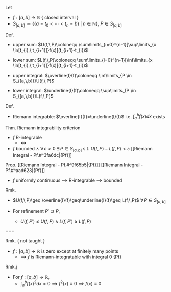 
Let
- $f:[a,\,b]\to \mathbb{R}$  { closed interval }
- $S_{[a,\,b]}\coloneqq\big\{\{a=t_{0}<\cdots <t_{n}=b\}\;|\; n \in \mathbb{N}\big\}$,  $P \in S_{[a,\,b]}$

Def.
- upper sum:  $U(f,\,P)\coloneqq \sum\limits_{i=0}^{n-1}[\sup\limits_{x \in[t_{i},\,t_{i+1}]}f(x)](t_{i+1}-t_{i})$ 
- lower sum:  $L(f,\,P)\coloneqq \sum\limits_{i=0}^{n-1}[\inf\limits_{x \in[t_{i},\,t_{i+1}]}f(x)](t_{i+1}-t_{i})$
	
- upper integral:  $\overline{I}(f)\coloneqq \inf\limits_{P \in S_{[a,\,b]}}U(f,\,P)$
- lower integral:  $\underline{I}(f)\coloneqq \sup\limits_{P \in S_{[a,\,b]}}L(f,\,P)$

Def.
- Riemann integrable:  $\overline{I}(f)=\underline{I}(f)$  i.e. ${\displaystyle\int}_{a}^{b}f(x)dx$  exists


Thm. Riemann integrability criterion
- $f$ R-integrable
	- $\iff$
- $f$ bounded  $\land$  $\forall\,\varepsilon>0$  $\exists\,P \in S_{[a,\,b]}$  s.t.  $U(f,\,P)-L(f,\,P) < \varepsilon$  [[Riemann Integral - Pf.#^3fa6dc|{Pf}]]

Prop.
                         [[Riemann Integral - Pf.#^9f65b5|{Pf}]]              [[Riemann Integral - Pf.#^aad623|{Pf}]]
- $f$ uniformly continuous $\implies$ R-integrable $\implies$ bounded 

Rmk.
- $U(f,\,P)\geq \overline{I}(f)\geq\underline{I}(f)\geq L(f,\,P)$  $\forall\, P \in S_{[a,\,b]}$
	
- For refinement $P'\supseteq P$,
	- $U(f,\,P')\leq U(f,\, P)$  $\land$  $L(f,\,P')\geq L(f,\,P)$

===

Rmk. { not taught }
- $f:[a,\,b]\to \mathbb{R}$  is zero except at finitely many points
	- $\implies$ $f$ is Riemann-integratable with integral 0   [{Pf}](https://math.stackexchange.com/questions/2871367/riemann-integration-of-a-function-with-finite-number-of-non-zero-points)

Rmk.j
- For $f:[a,\,b]\to \mathbb{R}$,
	- ${\displaystyle\int}_{a}^{b}f(x)^{2}dx=0$ $\implies$ $f^{2}(x)\equiv0$ $\implies$ $f(x) \equiv0$
